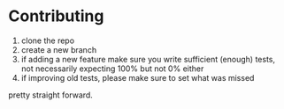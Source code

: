 # Contributing

1. clone the repo
2. create a new branch
3. if adding a new feature make sure you write sufficient (enough) tests, not necessarily expecting 100% but not 0% either
4. if improving old tests, please make sure to set what was missed

pretty straight forward. 

